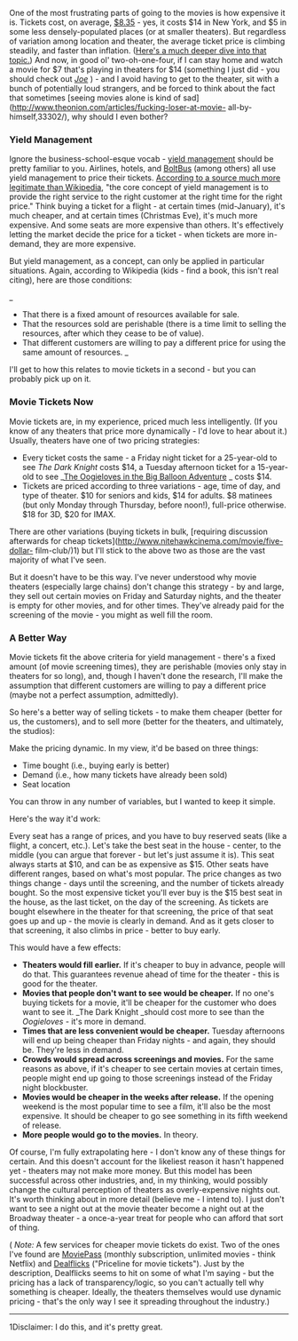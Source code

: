 One of the most frustrating parts of going to the movies is how expensive it
is. Tickets cost, on average,
[$8.35](http://www.boxofficemojo.com/about/adjuster.htm) \- yes, it costs $14
in New York, and $5 in some less densely-populated places (or at smaller
theaters). But regardless of variation among location and theater, the average
ticket price is climbing steadily, and faster than inflation. ([Here's a much
deeper dive into that
topic.](http://%28here%27s%20a%20much%20deeper%20dive%20into%20that%20topic.%29/))
And now, in good ol' two-oh-one-four, if I can stay home and watch a movie for
$7 that's playing in theaters for $14 (something I just did - you should check
out _[Joe](http://www.imdb.com/title/tt2382396/?ref_=fn_al_tt_1)_ ) - and I
avoid having to get to the theater, sit with a bunch of potentially loud
strangers, and be forced to think about the fact that sometimes [seeing movies
alone is kind of sad](http://www.theonion.com/articles/fucking-loser-at-movie-
all-by-himself,33302/), why should I even bother?  

###  Yield Management

Ignore the business-school-esque vocab - [yield
management](http://en.wikipedia.org/wiki/Yield_management) should be pretty
familiar to you. Airlines, hotels, and
[BoltBus](http://en.wikipedia.org/wiki/BoltBus) (among others) all use yield
management to price their tickets. [According to a source much more legitimate
than
Wikipedia](https://www.hotelschool.cornell.edu/research/chr/pubs/reports/abstract-13622.html),
"the core concept of yield management is to provide the right service to the
right customer at the right time for the right price." Think buying a ticket
for a flight - at certain times (mid-January), it's much cheaper, and at
certain times (Christmas Eve), it's much more expensive. And some seats are
more expensive than others. It's effectively letting the market decide the
price for a ticket - when tickets are more in-demand, they are more expensive.  
  
But yield management, as a concept, can only be applied in particular
situations. Again, according to Wikipedia (kids - find a book, this isn't real
citing), here are those conditions:  

_

  * That there is a fixed amount of resources available for sale.
  * That the resources sold are perishable (there is a time limit to selling the resources, after which they cease to be of value).
  * That different customers are willing to pay a different price for using the same amount of resources.
_

I'll get to how this relates to movie tickets in a second - but you can
probably pick up on it.  
  

###  **Movie Tickets Now**

Movie tickets are, in my experience, priced much less intelligently. (If you
know of any theaters that price more dynamically - I'd love to hear about it.)
Usually, theaters have one of two pricing strategies:  

  * Every ticket costs the same - a Friday night ticket for a 25-year-old to see _The Dark Knight_  costs $14, a Tuesday afternoon ticket for a 15-year-old to see _[The Oogieloves in the Big Balloon Adventure](http://en.wikipedia.org/wiki/The_Oogieloves_in_the_Big_Balloon_Adventure) _ costs $14.
  * Tickets are priced according to three variations - age, time of day, and type of theater. $10 for seniors and kids, $14 for adults. $8 matinees (but only Monday through Thursday, before noon!), full-price otherwise. $18 for 3D, $20 for IMAX.

There are other variations (buying tickets in bulk, [requiring discussion
afterwards for cheap tickets](http://www.nitehawkcinema.com/movie/five-dollar-
film-club/)1) but I'll stick to the above two as those are the vast majority
of what I've seen.  
  
But it doesn't have to be this way. I've never understood why movie theaters
(especially large chains) don't change this strategy - by and large, they sell
out certain movies on Friday and Saturday nights, and the theater is empty for
other movies, and for other times. They've already paid for the screening of
the movie - you might as well fill the room.  

###  A Better Way

Movie tickets fit the above criteria for yield management - there's a fixed
amount (of movie screening times), they are perishable (movies only stay in
theaters for so long), and, though I haven't done the research, I'll make the
assumption that different customers are willing to pay a different price
(maybe not a perfect assumption, admittedly).  
  
So here's a better way of selling tickets - to make them cheaper (better for
us, the customers), and to sell more (better for the theaters, and ultimately,
the studios):  
  
Make the pricing dynamic. In my view, it'd be based on three things:  

  * Time bought (i.e., buying early is better)
  * Demand (i.e., how many tickets have already been sold)
  * Seat location

You can throw in any number of variables, but I wanted to keep it simple.  
  
Here's the way it'd work:  
  
Every seat has a range of prices, and you have to buy reserved seats (like a
flight, a concert, etc.). Let's take the best seat in the house - center, to
the middle (you can argue that forever - but let's just assume it is). This
seat always starts at $10, and can be as expensive as $15. Other seats have
different ranges, based on what's most popular. The price changes as two
things change - days until the screening, and the number of tickets already
bought. So the most expensive ticket you'll ever buy is the $15 best seat in
the house, as the last ticket, on the day of the screening. As tickets are
bought elsewhere in the theater for that screening, the price of that seat
goes up and up - the movie is clearly in demand. And as it gets closer to that
screening, it also climbs in price - better to buy early.  
  
This would have a few effects:  

  * **Theaters would fill earlier.** If it's cheaper to buy in advance, people will do that. This guarantees revenue ahead of time for the theater - this is good for the theater.
  * **Movies that people don't want to see would be cheaper.** If no one's buying tickets for a movie, it'll be cheaper for the customer who does want to see it. _The Dark Knight  _should cost more to see than the _Oogieloves_  \- it's more in demand. 
  * **Times that are less convenient would be cheaper.** Tuesday afternoons will end up being cheaper than Friday nights - and again, they should be. They're less in demand. 
  * **Crowds would spread across screenings and movies.** For the same reasons as above, if it's cheaper to see certain movies at certain times, people might end up going to those screenings instead of the Friday night blockbuster.
  * **Movies would be cheaper in the weeks after release.** If the opening weekend is the most popular time to see a film, it'll also be the most expensive. It should be cheaper to go see something in its fifth weekend of release.
  * **More people would go to the movies.**  In theory.

Of course, I'm fully extrapolating here - I don't know any of these things for
certain. And this doesn't account for the likeliest reason it hasn't happened
yet - theaters may not make more money. But this model has been successful
across other industries, and, in my thinking, would possibly change the
cultural perception of theaters as overly-expensive nights out. It's worth
thinking about in more detail (believe me - I intend to). I just don't want to
see a night out at the movie theater become a night out at the Broadway
theater - a once-a-year treat for people who can afford that sort of thing.  
  
( _Note:_ A few services for cheaper movie tickets do exist. Two of the ones
I've found are [MoviePass](https://www.moviepass.com/) (monthly subscription,
unlimited movies - think Netflix) and
[Dealflicks](https://www.dealflicks.com/) ("Priceline for movie tickets").
Just by the description, Dealflicks seems to hit on some of what I'm saying -
but the pricing has a lack of transparency/logic, so you can't actually tell
why something is cheaper. Ideally, the theaters themselves would use dynamic
pricing - that's the only way I see it spreading throughout the industry.)  
___________________________________________________________________  
  

  

1Disclaimer: I do this, and it's pretty great.

